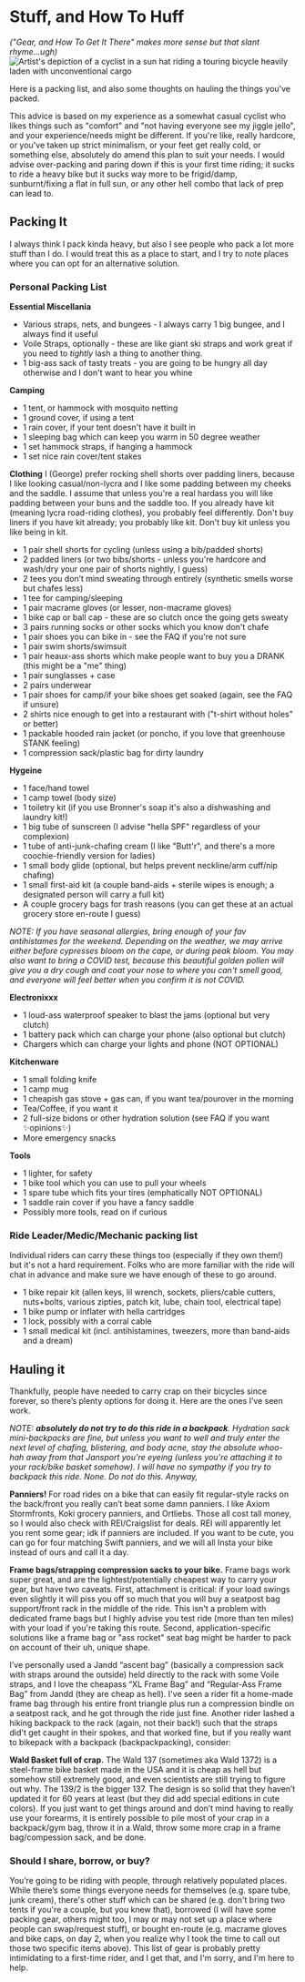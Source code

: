 # Stuff, and How To Huff
_("Gear, and How To Get It There" makes more sense but that slant rhyme...ugh)_
![Artist's depiction of a cyclist in a sun hat riding a touring bicycle heavily laden with unconventional cargo](../img/packing.png)

Here is a packing list, and also some thoughts on hauling the things you've packed.

This advice is based on my experience as a somewhat casual cyclist who likes things such as "comfort" and "not having everyone see my jiggle jello", and your experience/needs might be different. If you're like, really hardcore, or you've taken up strict minimalism, or your feet get really cold, or something else, absolutely do amend this plan to suit your needs. I would advise over-packing and paring down if this is your first time riding; it sucks to ride a heavy bike but it sucks way more to be frigid/damp, sunburnt/fixing a flat in full sun, or any other hell combo that lack of prep can lead to.

## Packing It
I always think I pack kinda heavy, but also I see people who pack a lot more stuff than I do. I would treat this as a place to start, and I try to note places where you can opt for an alternative solution.

### Personal Packing List
**Essential Miscellania**
- Various straps, nets, and bungees - I always carry 1 big bungee, and I always find it useful
- Voile Straps, optionally - these are like giant ski straps and work great if you need to *tightly* lash a thing to another thing.
- 1 big-ass sack of tasty treats - you are going to be hungry all day otherwise and I don't want to hear you whine

**Camping**
- 1 tent, or hammock with mosquito netting
- 1 ground cover, if using a tent
- 1 rain cover, if your tent doesn't have it built in
- 1 sleeping bag which can keep you warm in 50 degree weather
- 1 set hammock straps, if hanging a hammock
- 1 set nice rain cover/tent stakes

**Clothing**
I (George) prefer rocking shell shorts over padding liners, because I like looking casual/non-lycra and I like some padding between my cheeks and the saddle. I assume that unless you're a real hardass you will like padding between your buns and the saddle too. If you already have kit (meaning lycra road-riding clothes), you probably feel differently. Don't buy liners if you have kit already; you probably like kit. Don't buy kit unless you like being in kit.

- 1 pair shell shorts for cycling (unless using a bib/padded shorts)
- 2 padded liners (or two bibs/shorts - unless you're hardcore and wash/dry your one pair of shorts nightly, I guess)
- 2 tees you don’t mind sweating through entirely (synthetic smells worse but chafes less)
- 1 tee for camping/sleeping
- 1 pair macrame gloves (or lesser, non-macrame gloves)
- 1 bike cap or ball cap - these are so clutch once the going gets sweaty
- 3 pairs running socks or other socks which you know don't chafe
- 1 pair shoes you can bike in - see the FAQ if you're not sure
- 1 pair swim shorts/swimsuit
- 1 pair heaux-ass shorts which make people want to buy you a DRANK (this might be a "me" thing)
- 1 pair sunglasses + case
- 2 pairs underwear
- 1 pair shoes for camp/if your bike shoes get soaked (again, see the FAQ if unsure)
- 2 shirts nice enough to get into a restaurant with ("t-shirt without holes" or better)
- 1 packable hooded rain jacket (or poncho, if you love that greenhouse STANK feeling)
- 1 compression sack/plastic bag for dirty laundry

**Hygeine**
- 1 face/hand towel
- 1 camp towel (body size)
- 1 toiletry kit (if you use Bronner's soap it's also a dishwashing and laundry kit!)
- 1 big tube of sunscreen (I advise "hella SPF" regardless of your complexion)
- 1 tube of anti-junk-chafing cream (I like "Butt'r", and there's a more coochie-friendly version for ladies)
- 1 small body glide (optional, but helps prevent neckline/arm cuff/nip chafing)
- 1 small first-aid kit (a couple band-aids + sterile wipes is enough; a designated person will carry a full kit)
- A couple grocery bags for trash reasons (you can get these at an actual grocery store en-route I guess)

_NOTE: If you have seasonal allergies, bring enough of your fav antihistames for the weekend. Depending on the weather, we may arrive either before cypresses bloom on the cape, or during peak bloom. You may also want to bring a COVID test, because this beautiful golden pollen will give you a dry cough and coat your nose to where you can't smell good, and everyone will feel better when you confirm it is not COVID._

**Electronixxx**
- 1 loud-ass waterproof speaker to blast the jams (optional but very clutch)
- 1 battery pack which can charge your phone (also optional but clutch)
- Chargers which can charge your lights and phone (NOT OPTIONAL)

**Kitchenware**
- 1 small folding knife
- 1 camp mug
- 1 cheapish gas stove + gas can, if you want tea/pourover in the morning
- Tea/Coffee, if you want it
- 2 full-size bidons or other hydration solution (see FAQ if you want ✨opinions✨)
- More emergency snacks

**Tools**
- 1 lighter, for safety
- 1 bike tool which you can use to pull your wheels
- 1 spare tube which fits your tires (emphatically NOT OPTIONAL)
- 1 saddle rain cover if you have a fancy saddle
- Possibly more tools, read on if curious

### Ride Leader/Medic/Mechanic packing list
Individual riders can carry these things too (especially if they own them!) but it's not a hard requirement. Folks who are more familiar with the ride will chat in advance and make sure we have enough of these to go around.
- 1 bike repair kit (allen keys, lil wrench, sockets, pliers/cable cutters, nuts+bolts, various zipties, patch kit, lube, chain tool, electrical tape)
- 1 bike pump or inflater with hella cartridges
- 1 lock, possibly with a corral cable
- 1 small medical kit (incl. antihistamines, tweezers, more than band-aids and a dream)

## Hauling it
Thankfully, people have needed to carry crap on their bicycles since forever, so there’s plenty options for doing it. Here are the ones I’ve seen work.

*NOTE: **absolutely do not try to do this ride in a backpack**. Hydration sack mini-backpacks are fine, but unless you want to well and truly enter the next level of chafing, blistering, and body acne, stay the absolute whoo-hah away from that Jansport you're eyeing (unless you're attaching it to your rack/bike basket somehow). I will have no sympathy if you try to backpack this ride. None. Do not do this. Anyway,*

**Panniers!** For road rides on a bike that can easily fit regular-style racks on the back/front you really can’t beat some damn panniers. I like Axiom Stormfronts, Koki grocery panniers, and Ortliebs. Those all cost tall money, so I would also check with REI/Craigslist for deals. REI will apparently let you rent some gear; idk if panniers are included. If you want to be cute, you can go for four matching Swift panniers, and we will all Insta your bike instead of ours and call it a day.

**Frame bags/strapping compression sacks to your bike.** Frame bags work super great, and are the lightest/potentially cheapest way to carry your gear, but have two caveats. First, attachment is critical: if your load swings even slightly it will piss you off so much that you will buy a seatpost bag support/front rack in the middle of the ride. This isn't a problem with dedicated frame bags but I highly advise you test ride (more than ten miles) with your load if you're taking this route. Second, application-specific solutions like a frame bag or "ass rocket" seat bag might be harder to pack on account of their uh, unique shape.

I’ve personally used a Jandd “ascent bag” (basically a compression sack with straps around the outside) held directly to the rack with some Voile straps, and I love the cheapass “XL Frame Bag” and “Regular-Ass Frame Bag” from Jandd (they are cheap as hell). I've seen a rider fit a home-made frame bag through his entire front triangle plus run a compression bindle on a seatpost rack, and he got through the ride just fine. Another rider lashed a hiking backpack to the rack (again, not their back!) such that the straps did't get caught in their spokes, and that worked fine, but if you really want to bikepack with a backpack (backpackpacking), consider:

**Wald Basket full of crap.** The Wald 137 (sometimes aka Wald 1372) is a steel-frame bike basket made in the USA and it is cheap as hell but somehow still extremely good, and even scientists are still trying to figure out why. The 139/2 is the bigger 137.  The design is so solid that they haven’t updated it for 60 years at least (but they did add special editions in cute colors). If you just want to get things around and don’t mind having to really use your forearms, it is entirely possible to pile most of your crap in a backpack/gym bag, throw it in a Wald, throw some more crap in a frame bag/compession sack, and be done.

### Should I share, borrow, or buy?
You’re going to be riding with people, through relatively populated places. While there’s some things everyone needs for themselves (e.g. spare tube, junk cream), there's other stuff which can be shared (e.g. don't bring two tents if you're a couple, but you knew that), borrowed (I will have some packing gear, others might too, I may or may not set up a place where people can swap/request stuff), or bought en-route (e.g. macrame gloves and bike caps, on day 2, when you realize why I took the time to call out those two specific items above). This list of gear is probably pretty intimidating to a first-time rider, and I get that, and I'm sorry, and I'm here to help.
